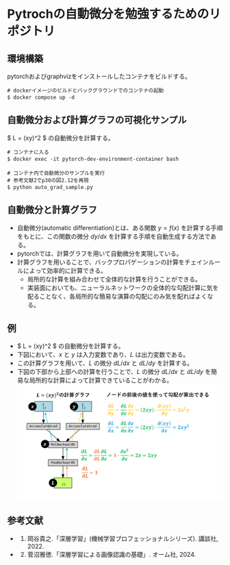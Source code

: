 # Pytrochの自動微分を勉強するためのリポジトリ

## 環境構築
pytorchおよびgraphvizをインストールしたコンテナをビルドする。
```
# dockerイメージのビルドとバックグラウンドでのコンテナの起動
$ docker compose up -d
```

## 自動微分および計算グラフの可視化サンプル
 $ L = (xy)^2 $ の自動微分を計算する。
```
# コンテナに入る
$ docker exec -it pytorch-dev-environment-container bash

# コンテナ内で自動微分のサンプルを実行
# 参考文献2でp30の図2.12を再現
$ python auto_grad_sample.py
```


## 自動微分と計算グラフ
- 自動微分(automatic differentiation)とは、ある関数 $y=f(x)$ を計算する手順をもとに、この関数の微分 $dy/dx$ を計算する手順を自動生成する方法である。
- pytorchでは、計算グラフを用いて自動微分を実現している。
- 計算グラフを用いることで、バックプロパゲーションの計算をチェインルールによって効率的に計算できる。
    - 局所的な計算を組み合わせて全体的な計算を行うことができる。
    - 実装面においても、ニューラルネットワークの全体的な勾配計算に気を配ることなく、各局所的な簡易な演算の勾配にのみ気を配ればよくなる。

## 例
- $ L = (xy)^2 $ の自動微分を計算する。
- 下図において、$x$ と $y$ は入力変数であり、$L$ は出力変数である。
- この計算グラフを用いて、$L$ の微分 $dL/dx$ と $dL/dy$ を計算する。
- 下図の下部から上部への計算を行うことで、$L$ の微分 $dL/dx$ と $dL/dy$ を簡易な局所的な計算によって計算できていることがわかる。
![計算グラフ](pytorch_autograd.png)


## 参考文献
- 1. 岡谷貴之.「深層学習」(機械学習プロフェッショナルシリーズ). 講談社, 2022.
- 2. 菅沼雅徳.「深層学習による画像認識の基礎」. オーム社, 2024. 
